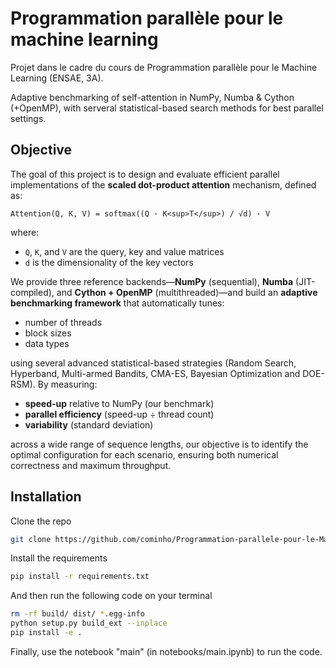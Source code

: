 # Programmation parallèle pour le machine learning
Projet dans le cadre du cours de Programmation parallèle pour le Machine Learning (ENSAE, 3A).

Adaptive benchmarking of self-attention in NumPy, Numba & Cython (+OpenMP), with serveral statistical-based search methods for best parallel settings.

## Objective

The goal of this project is to design and evaluate efficient parallel implementations of the **scaled dot-product attention** mechanism, defined as:

`Attention(Q, K, V) = softmax((Q · K<sup>T</sup>) / √d) · V`

where:

- `Q`, `K`, and `V` are the query, key and value matrices  
- `d` is the dimensionality of the key vectors  

We provide three reference backends—**NumPy** (sequential), **Numba** (JIT-compiled), and **Cython + OpenMP** (multithreaded)—and build an **adaptive benchmarking framework** that automatically tunes:

- number of threads  
- block sizes  
- data types  

using several advanced statistical-based strategies (Random Search, Hyperband, Multi-armed Bandits, CMA-ES, Bayesian Optimization and DOE-RSM). By measuring:

- **speed-up** relative to NumPy (our benchmark)
- **parallel efficiency** (speed-up ÷ thread count)  
- **variability** (standard deviation)  

across a wide range of sequence lengths, our objective is to identify the optimal configuration for each scenario, ensuring both numerical correctness and maximum throughput.  

## Installation

Clone the repo 

```bash
git clone https://github.com/cominho/Programmation-parallele-pour-le-Machine-Learning-3A
```

Install the requirements 

```bash
pip install -r requirements.txt
```

And then run the following code on your terminal 

```bash
rm -rf build/ dist/ *.egg-info
python setup.py build_ext --inplace
pip install -e .
```
Finally, use the notebook "main" (in notebooks/main.ipynb) to run the code. 


